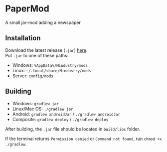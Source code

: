 # PaperMod
A small jar-mod adding a newspaper

## Installation
Download the latest release (`.jar`) [here](https://github.com/skykatik/PaperMod/releases/latest). <br>
Put `.jar` to one of these paths:
* Windows: `%AppData%/Mindustry/mods`
* Linux: `~/.local/share/Mindustry/mods` 
* Server: `config/mods`

## Building
* Windows: `gradlew jar`
* Linux/Mac OS: `./gradlew jar`
* Android: `gradlew androidJar` / `./gradlew androidJar`
* Composite: `gradlew deploy` / `./gradlew deploy`

After building, the `.jar` file should be located in `build/libs` folder.

If the terminal returns `Permission denied` or `Command not found`, run `chmod +x ./gradlew`.

